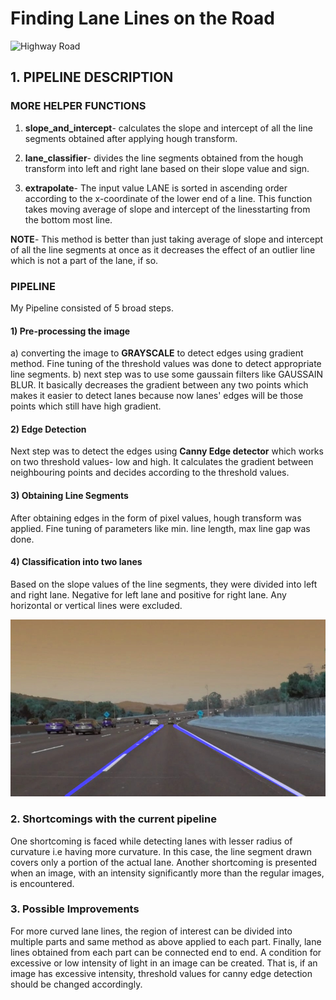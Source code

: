 # **Finding Lane Lines on the Road**

![Highway Road](test_images/solidWhiteCurve.jpg)
## 1. PIPELINE DESCRIPTION

### MORE HELPER FUNCTIONS

1) **slope_and_intercept**- calculates the slope and intercept of all the line segments obtained after applying hough
transform.

2) **lane_classifier**- divides the line segments obtained from the hough transform into left and right lane based on
their slope value and sign. 
		
3) **extrapolate**- The input value LANE is sorted in ascending order according to the x-coordinate
of the lower end of a line. This function takes moving average of slope and intercept of the linesstarting from
the bottom most line.

**NOTE**- This method is better than just taking average of slope and intercept of all the line segments at once as it decreases
the effect of an outlier line which is not a part of the lane, if so.

### PIPELINE 

My Pipeline consisted of 5 broad steps.

#### 1) Pre-processing the image
a) converting the image to **GRAYSCALE** to detect edges using gradient method. Fine tuning of
the threshold values was done to detect appropriate line segments.
b) next step was to use some gaussain filters like GAUSSAIN BLUR. It basically decreases the gradient between any two points which makes it easier to detect lanes because now lanes' edges will be those points which still have high gradient.
		
#### 2) Edge Detection
Next step was to detect the edges using **Canny Edge detector** which works on two threshold values- low and high. It calculates the gradient between neighbouring points and decides according to the threshold values.

#### 3) Obtaining Line Segments
After obtaining edges in the form of pixel values, hough transform was applied. Fine tuning of parameters like min. line length, max line gap was done. 

#### 4) Classification into two lanes
Based on the slope values of the line segments, they were divided into left and right lane. Negative for left lane and positive for right lane. Any horizontal or vertical lines were excluded.

![Lane Lines drawn on image](test_images_output/solidWhiteCurve.jpg)


### 2. Shortcomings with the current pipeline

One shortcoming is faced while detecting lanes with lesser radius of curvature i.e having more curvature. In this case, the line segment drawn covers only a portion of the actual lane. Another shortcoming is presented when an image, with an intensity significantly more than the regular images, is encountered. 


### 3. Possible Improvements

For more curved lane lines, the region of interest can be divided into multiple parts and same method as above applied to each part. Finally, lane lines obtained from each part can be connected end to end.
A condition for excessive or low intensity of light in an image can be created. That is, if an image has excessive intensity,
threshold values for canny edge detection should be changed accordingly.
